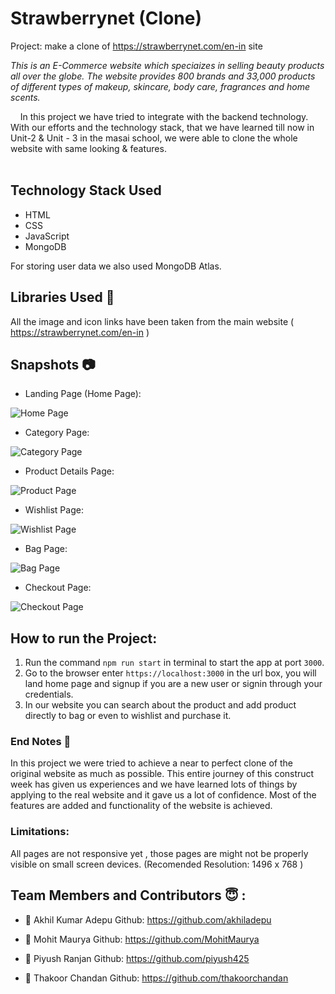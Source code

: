 # Strawberrynet (Clone)
Project: make a clone of https://strawberrynet.com/en-in site

*This is an E-Commerce website which speciaizes in selling beauty products all over the globe. The website provides 800 brands and 33,000 products of different types of makeup, skincare, body care, fragrances and home scents.*

&nbsp;&nbsp;&nbsp;&#160;In this project we have tried to integrate with the backend technology. With our efforts and the technology stack, that we have learned till now in Unit-2 & Unit - 3 in the masai school, we were able to clone the whole website with same looking & features. <br><br>

## Technology Stack Used

- HTML
- CSS
- JavaScript
- MongoDB

For storing user data we also used MongoDB Atlas.

## Libraries Used 🌟
All the image and icon links have been taken from the main website ( https://strawberrynet.com/en-in )

## Snapshots 📷
- Landing Page (Home Page):
  
![Home Page](https://user-images.githubusercontent.com/81949743/131253226-bbd5fc26-fcc7-4ce4-a4da-937dc6a2a784.png)


- Category Page:
  
![Category Page](https://user-images.githubusercontent.com/35700009/129468620-f8ec0d8d-5878-4eb1-adb9-318a0fee9006.png)

- Product Details Page:
  
![Product Page](https://user-images.githubusercontent.com/35700009/129468634-5a6aaed9-316c-42c3-a2b0-82eec59a20ce.png)

- Wishlist Page:
  
![Wishlist Page](https://user-images.githubusercontent.com/35700009/129468664-045f9e71-3e68-4002-a2c7-5a895b9b265e.png)

- Bag Page:
  
![Bag Page](https://user-images.githubusercontent.com/81949743/131253266-a3882ffd-dcbf-4717-b366-b294ba2afe76.png)

- Checkout Page:
  
![Checkout Page](https://user-images.githubusercontent.com/35700009/129468699-71e1556a-0c7c-48b3-a5cf-42b0135686e1.png)

## How to run the Project:

1. Run the command ```npm run start``` in terminal to start the app at port ```3000```.
2. Go to the browser enter ``` https://localhost:3000 ``` in the url box, you will land home page and signup if you are a new user or signin through your credentials.
3. In our website you can search about the product and add product directly to bag or even to wishlist and purchase it.

### End Notes 📑
In this project we were tried to achieve a near to perfect clone of the original website as much as possible. This entire journey of this construct week has given us experiences and we have learned lots of things by applying to the real website and it gave us a lot of confidence. Most of the features are added and functionality of the website is achieved.

### Limitations:
All pages are not responsive yet , those pages are might not be properly visible on small screen devices.
(Recomended Resolution: 1496 x 768 )

## Team Members and Contributors 😇 :

- 👤 Akhil Kumar Adepu
  Github: https://github.com/akhiladepu
  
- 👤 Mohit Maurya
  Github: https://github.com/MohitMaurya
  
- 👤 Piyush Ranjan
  Github: https://github.com/piyush425
  
- 👤 Thakoor Chandan
  Github: https://github.com/thakoorchandan
